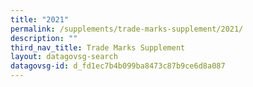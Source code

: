 ```yaml
---
title: "2021"
permalink: /supplements/trade-marks-supplement/2021/
description: ""
third_nav_title: Trade Marks Supplement
layout: datagovsg-search
datagovsg-id: d_fd1ec7b4b099ba8473c87b9ce6d8a087
---
```

